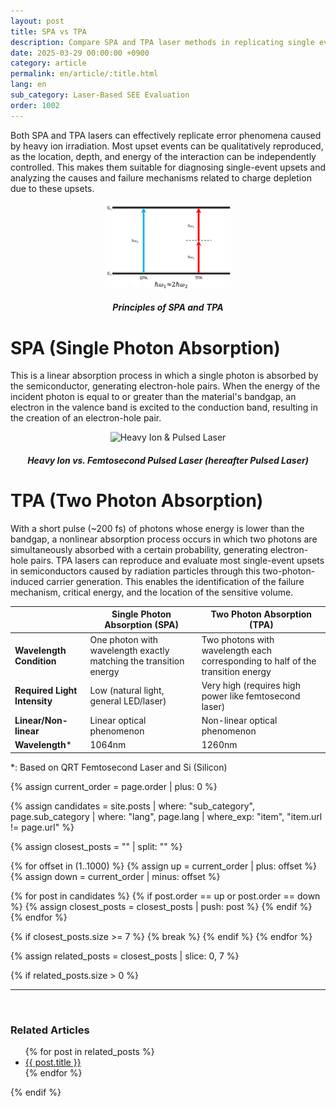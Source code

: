 ```yaml
---
layout: post
title: SPA vs TPA
description: Compare SPA and TPA laser methods in replicating single event effects (SEE), including absorption principles and diagnostic capabilities.
date: 2025-03-29 00:00:00 +0900
category: article
permalink: en/article/:title.html
lang: en
sub_category: Laser-Based SEE Evaluation
order: 1002
---
```


Both SPA and TPA lasers can effectively replicate error phenomena caused by heavy ion irradiation. Most upset events can be qualitatively reproduced, as the location, depth, and energy of the interaction can be independently controlled. This makes them suitable for diagnosing single-event upsets and analyzing the causes and failure mechanisms related to charge depletion due to these upsets.

<p align="center"> 
  <img src="/assets/Articles/SPATPA.webp" style="max-width: 40%;" alt="Single Photon Absorption & Two Photon Absorption">
</p>

<!-- Image Caption -->
<div align="center"> 
<h5>Principles of SPA and TPA</h5>
</div>

# SPA (Single Photon Absorption)

This is a linear absorption process in which a single photon is absorbed by the semiconductor, generating electron-hole pairs. When the energy of the incident photon is equal to or greater than the material's bandgap, an electron in the valence band is excited to the conduction band, resulting in the creation of an electron-hole pair.

<!-- Centered Image -->
<p align="center"> 
  <img src="/assets/Chapter-1/fig_1_heavy-ion_vs_pulsed_laser.png" style="max-width: 80%;" alt="Heavy Ion & Pulsed Laser">
</p>

<!-- Image Caption -->
<div align="center"> 
<h5>Heavy Ion vs. Femtosecond Pulsed Laser (hereafter Pulsed Laser)</h5>
</div>

# TPA (Two Photon Absorption)

With a short pulse (~200 fs) of photons whose energy is lower than the bandgap, a nonlinear absorption process occurs in which two photons are simultaneously absorbed with a certain probability, generating electron-hole pairs.
TPA lasers can reproduce and evaluate most single-event upsets in semiconductors caused by radiation particles through this two-photon-induced carrier generation. This enables the identification of the failure mechanism, critical energy, and the location of the sensitive volume.

<div align="center">

|                      | Single Photon Absorption (SPA)                      | Two Photon Absorption (TPA)                                      |
|----------------------|-----------------------------------------------------|-------------------------------------------------------------------|
| **Wavelength Condition** | One photon with wavelength exactly matching the transition energy | Two photons with wavelength each corresponding to half of the transition energy |
| **Required Light Intensity** | Low (natural light, general LED/laser)         | Very high (requires high power like femtosecond laser)            |
| **Linear/Non-linear**  | Linear optical phenomenon                          | Non-linear optical phenomenon                                     |
| **Wavelength***        | 1064nm                                             | 1260nm                                                            |

</div>

\*: Based on QRT Femtosecond Laser and Si (Silicon)


<!-- 관련 글 자동화 -->
{% assign current_order = page.order | plus: 0 %}

{% assign candidates = site.posts 
  | where: "sub_category", page.sub_category 
  | where: "lang", page.lang 
  | where_exp: "item", "item.url != page.url" 
%}

{% assign closest_posts = "" | split: "" %}

{% for offset in (1..1000) %}
  {% assign up = current_order | plus: offset %}
  {% assign down = current_order | minus: offset %}

  {% for post in candidates %}
    {% if post.order == up or post.order == down %}
      {% assign closest_posts = closest_posts | push: post %}
    {% endif %}
  {% endfor %}

  {% if closest_posts.size >= 7 %}
    {% break %}
  {% endif %}
{% endfor %}

{% assign related_posts = closest_posts | slice: 0, 7 %}

{% if related_posts.size > 0 %}
  <hr>
  <br>
  <h3>Related Articles</h3>
  <ul>
    {% for post in related_posts %}
      <li><a href="{{ post.url }}">{{ post.title }}</a></li>
    {% endfor %}
  </ul>
{% endif %}
